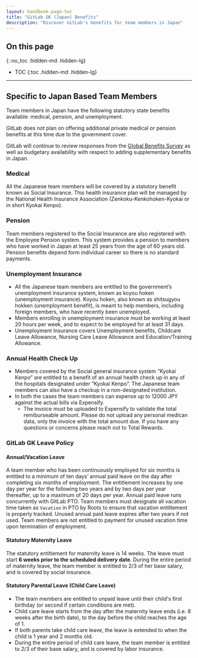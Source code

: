 ```yaml
---
layout: handbook-page-toc
title: "GitLab GK (Japan) Benefits"
description: "Discover GitLab's benefits for team members in Japan"
---
```


## On this page
{:.no_toc .hidden-md .hidden-lg}

- TOC
{:toc .hidden-md .hidden-lg}

----

## Specific to Japan Based Team Members

Team members in Japan have the following statutory state benefits available: medical, pension, and unemployment.

GitLab does not plan on offering additional private medical or pension benefits at this time due to the government cover.

GitLab will continue to review responses from the [Global Benefits Survey](/handbook/total-rewards/benefits/benefits-survey/#global-benefits-survey) as well as budgetary availability with respect to adding supplementary benefits in Japan. 

### Medical

All the Japanese team members will be covered by a statutory benefit known as Social Insurance. This health insurance plan will be managed by the National Health Insurance Association (Zenkoku-Kenkohoken-Kyokai or in short Kyokai Kenpo). 

### Pension

Team members registered to the Social Insurance are also registered with the Employee Pension system. This system provides a pension to members who have worked in Japan at least 25 years from the age of 60 years old. Pension benefits depend form individual career so there is no standard payments.

### Unemployment Insurance

* All the Japanese team members are entitled to the government’s unemployment insurance system, known as koyou hoken (unemployment insurance). Koyou hoken, also known as shitsugyou hokken (unemployment benefit), is meant to help members, including foreign members, who have recently been unemployed. 
* Members enrolling in unemployment insurance must be working at least 20 hours per week, and to expect to be employed for at least 31 days.
* Unemployment Insurance covers Unemployment benefits, Childcare Leave Allowance, Nursing Care Leave Allowance and Education/Training Allowance.

### Annual Health Check Up 

* Members covered by the Social general insurance system “Kyokai Kenpo” are entitled to a benefit of an annual health check up in any of the hospitals designated under “Kyokai Kenpo”. The Japanese team members can also have a checkup in a non-designated institution. 
* In both the cases the team members can expense up to 12000 JPY against the actual bills via Expensify. 
    * The invoice must be uploaded to Expensify to validate the total remiburseable amount. Please do not upload any personal medican data, only the invoice with the total amount due. If you have any questions or concerns please reach out to Total Rewards.  

### GitLab GK Leave Policy

#### Annual/Vacation Leave
A team member who has been continuously employed for six months is entitled to a minimum of ten days’ annual paid leave on the day after completing six months of employment. The entitlement increases by one day per year for the following two years and by two days per year thereafter, up to a maximum of 20 days per year. Annual paid leave runs concurrently with GitLab PTO. Team members must designate all vacation time taken as `Vacation` in PTO by Roots to ensure that vacation entitlement is properly tracked. Unused annual paid leave expires after two years if not used. Team members are not entitled to payment for unused vacation time upon termination of employment. 

#### Statutory Maternity Leave

The statutory entitlement for maternity leave is 14 weeks. The leave must start **6 weeks prior to the scheduled delivery date**. During the entire period of maternity leave, the team member is entitled to 2/3 of her base salary, and is covered by social insurance.

#### Statutory Parental Leave (Child Care Leave)

* The team members are entitled to unpaid leave until their child's first birthday (or second if certain conditions are met).
* Child care leave starts from the day after the maternity leave ends (i.e. 8 weeks after the birth date), to the day before the child reaches the age of 1.
* If both parents take child care leave, the leave is extended to when the child is 1 year and 2 months old.
* During the entire period of child care leave, the team member is entitled to 2/3 of their base salary, and is covered by labor insurance.
